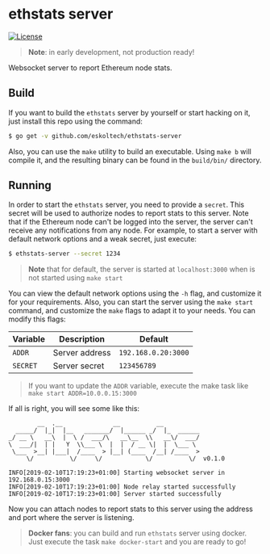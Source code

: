 # ethstats server
[![License](https://img.shields.io/badge/License-GPLv3%202.0-brightgreen.svg?style=for-the-badge)](https://www.gnu.org/licenses/gpl-3.0)

>**Note**: in early development, not production ready!

Websocket server to report Ethereum node stats.


## Build

If you want to build the `ethstats` server by yourself or start hacking on it,
just install this repo using the command:

```bash
$ go get -v github.com/eskoltech/ethstats-server
```

Also, you can use the `make` utility to build an executable. Using `make b` will
compile it, and the resulting binary can be found in the `build/bin/` directory.

## Running

In order to start the `ethstats` server, you need to provide a `secret`. This secret will 
be used to authorize nodes to report stats to this server. Note that if the Ethereum node 
can't be logged into the server, the server can't receive any notifications from any node.
For example, to start a server with default network options and a weak secret, just execute:

```bash
$ ethstats-server --secret 1234
```
>**Note** that for default, the server is started at `localhost:3000` when is not started using `make start`

You can view the default network options using the `-h` flag, and customize it for
your requirements. Also, you can start the server using the `make start` command, and customize 
the `make` flags to adapt it to your needs. You can modify this flags:

| **Variable** 	| **Description** 	| **Default**         	|
|--------------	|-----------------	|---------------------	|
| `ADDR`       	| Server address  	| `192.168.0.20:3000` 	|
| `SECRET`     	| Server secret   	| `123456789`         	|
>If you want to update the `ADDR` variable, execute the make task like `make start ADDR=10.0.0.15:3000`

If all is right, you will see some like this:

```
        __  .__              __          __
  _____/  |_|  |__   _______/  |______ _/  |_  ______
_/ __ \   __\  |  \ /  ___/\   __\__  \\   __\/  ___/
\  ___/|  | |   Y  \\___ \  |  |  / __ \|  |  \___ \
 \___  >__| |___|  /____  > |__| (____  /__| /____  >
     \/          \/     \/            \/          \/  v0.1.0

INFO[2019-02-10T17:19:23+01:00] Starting websocket server in 192.168.0.15:3000
INFO[2019-02-10T17:19:23+01:00] Node relay started successfully
INFO[2019-02-10T17:19:23+01:00] Server started successfully

```

Now you can attach nodes to report stats to this server using the address and port where 
the server is listening.

>**Docker fans**: you can build and run `ethstats` server using docker. Just execute the task `make docker-start`
and you are ready to go!

